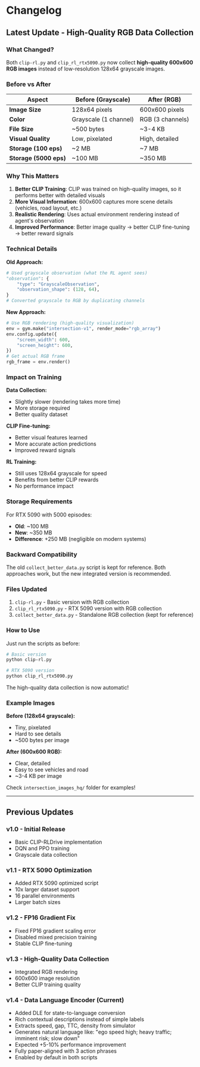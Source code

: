 # Changelog

## Latest Update - High-Quality RGB Data Collection

### What Changed?

Both `clip-rl.py` and `clip_rl_rtx5090.py` now collect **high-quality 600x600 RGB images** instead of low-resolution 128x64 grayscale images.

### Before vs After

| Aspect | Before (Grayscale) | After (RGB) |
|--------|-------------------|-------------|
| **Image Size** | 128x64 pixels | 600x600 pixels |
| **Color** | Grayscale (1 channel) | RGB (3 channels) |
| **File Size** | ~500 bytes | ~3-4 KB |
| **Visual Quality** | Low, pixelated | High, detailed |
| **Storage (100 eps)** | ~2 MB | ~7 MB |
| **Storage (5000 eps)** | ~100 MB | ~350 MB |

### Why This Matters

1. **Better CLIP Training**: CLIP was trained on high-quality images, so it performs better with detailed visuals
2. **More Visual Information**: 600x600 captures more scene details (vehicles, road layout, etc.)
3. **Realistic Rendering**: Uses actual environment rendering instead of agent's observation
4. **Improved Performance**: Better image quality → better CLIP fine-tuning → better reward signals

### Technical Details

**Old Approach:**
```python
# Used grayscale observation (what the RL agent sees)
"observation": {
    "type": "GrayscaleObservation",
    "observation_shape": (128, 64),
}
# Converted grayscale to RGB by duplicating channels
```

**New Approach:**
```python
# Use RGB rendering (high-quality visualization)
env = gym.make("intersection-v1", render_mode="rgb_array")
env.config.update({
    "screen_width": 600,
    "screen_height": 600,
})
# Get actual RGB frame
rgb_frame = env.render()
```

### Impact on Training

**Data Collection:**
- Slightly slower (rendering takes more time)
- More storage required
- Better quality dataset

**CLIP Fine-tuning:**
- Better visual features learned
- More accurate action predictions
- Improved reward signals

**RL Training:**
- Still uses 128x64 grayscale for speed
- Benefits from better CLIP rewards
- No performance impact

### Storage Requirements

For RTX 5090 with 5000 episodes:
- **Old**: ~100 MB
- **New**: ~350 MB
- **Difference**: +250 MB (negligible on modern systems)

### Backward Compatibility

The old `collect_better_data.py` script is kept for reference. Both approaches work, but the new integrated version is recommended.

### Files Updated

1. `clip-rl.py` - Basic version with RGB collection
2. `clip_rl_rtx5090.py` - RTX 5090 version with RGB collection
3. `collect_better_data.py` - Standalone RGB collection (kept for reference)

### How to Use

Just run the scripts as before:

```bash
# Basic version
python clip-rl.py

# RTX 5090 version
python clip_rl_rtx5090.py
```

The high-quality data collection is now automatic!

### Example Images

**Before (128x64 grayscale):**
- Tiny, pixelated
- Hard to see details
- ~500 bytes per image

**After (600x600 RGB):**
- Clear, detailed
- Easy to see vehicles and road
- ~3-4 KB per image

Check `intersection_images_hq/` folder for examples!

---

## Previous Updates

### v1.0 - Initial Release
- Basic CLIP-RLDrive implementation
- DQN and PPO training
- Grayscale data collection

### v1.1 - RTX 5090 Optimization
- Added RTX 5090 optimized script
- 10x larger dataset support
- 16 parallel environments
- Larger batch sizes

### v1.2 - FP16 Gradient Fix
- Fixed FP16 gradient scaling error
- Disabled mixed precision training
- Stable CLIP fine-tuning

### v1.3 - High-Quality Data Collection
- Integrated RGB rendering
- 600x600 image resolution
- Better CLIP training quality

### v1.4 - Data Language Encoder (Current)
- Added DLE for state-to-language conversion
- Rich contextual descriptions instead of simple labels
- Extracts speed, gap, TTC, density from simulator
- Generates natural language like: "ego speed high; heavy traffic; imminent risk; slow down"
- Expected +5-10% performance improvement
- Fully paper-aligned with 3 action phrases
- Enabled by default in both scripts
